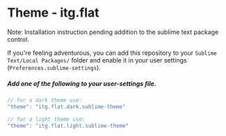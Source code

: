 # Theme - itg.flat

Note: Installation instruction pending addition to the sublime text package control.

If you're feeling adventurous, you can add this repository to your
`Sublime Text/Local Packages/` folder and enable it in your user settings (`Preferences.sublime-settings`).

##### Add one of the following to your user-settings file.

```javascript
// for a dark theme use:
"theme": "itg.flat.dark.sublime-theme"

// for a light theme use:
"theme": "itg.flat.light.sublime-theme"
```
